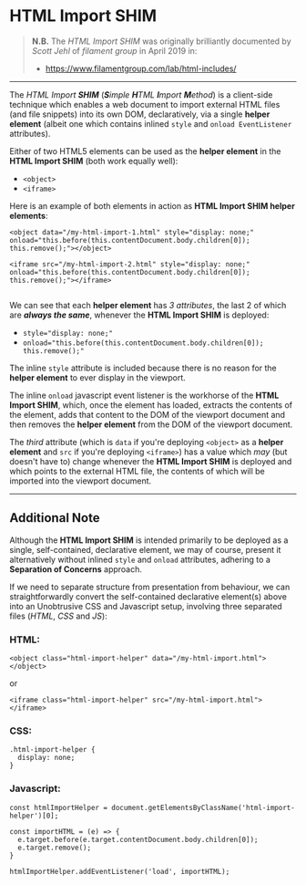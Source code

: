 # HTML Import SHIM

> **N.B.** The *HTML Import SHIM* was originally brilliantly documented by *Scott Jehl* of *filament group* in April 2019 in:
> - https://www.filamentgroup.com/lab/html-includes/

_______

The *HTML Import **SHIM*** (***S**imple **H**TML **I**mport **M**ethod*) is a client-side technique which enables a web document to import external HTML files (and file snippets) into its own DOM, declaratively, via a single **helper element** (albeit one which contains inlined `style` and `onload EventListener` attributes).

Either of two HTML5 elements can be used as the **helper element** in the **HTML Import SHIM** (both work equally well):

 - `<object>`
 - `<iframe>`
 
Here is an example of both elements in action as **HTML Import SHIM helper elements**:
 
```
<object data="/my-html-import-1.html" style="display: none;" onload="this.before(this.contentDocument.body.children[0]); this.remove();"></object>

<iframe src="/my-html-import-2.html" style="display: none;" onload="this.before(this.contentDocument.body.children[0]); this.remove();"></iframe>
 
```
We can see that each **helper element** has *3 attributes*, the last 2 of which are ***always the same***, whenever the **HTML Import SHIM** is deployed:

 - `style="display: none;"`
 - `onload="this.before(this.contentDocument.body.children[0]); this.remove();"`

The inline `style` attribute is included because there is no reason for the **helper element** to ever display in the viewport.

The inline `onload` javascript event listener is the workhorse of the **HTML Import SHIM**, which, once the element has loaded, extracts the contents of the element, adds that content to the DOM of the viewport document and then removes the **helper element** from the DOM of the viewport document.

The *third* attribute (which is `data` if you're deploying `<object>` as a **helper element** and `src` if you're deploying `<iframe>`) has a value which *may* (but doesn't have to) change whenever the **HTML Import SHIM** is deployed and which points to the external HTML file, the contents of which will be imported into the viewport document.

_____

## Additional Note

Although the **HTML Import SHIM** is intended primarily to be deployed as a single, self-contained, declarative element, we may of course, present it alternatively without inlined `style` and `onload` attributes, adhering to a **Separation of Concerns** approach.

If we need to separate structure from presentation from behaviour, we can straightforwardly convert the self-contained declarative element(s) above into an Unobtrusive CSS and Javascript setup, involving three separated files (*HTML*, *CSS* and *JS*):

### HTML:

```
<object class="html-import-helper" data="/my-html-import.html"></object>
```

or

```
<iframe class="html-import-helper" src="/my-html-import.html"></iframe>
```

### CSS:

```
.html-import-helper {
  display: none;
}
```

### Javascript:

```
const htmlImportHelper = document.getElementsByClassName('html-import-helper')[0];

const importHTML = (e) => {
  e.target.before(e.target.contentDocument.body.children[0]);
  e.target.remove();
}

htmlImportHelper.addEventListener('load', importHTML);
```
